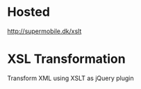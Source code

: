 Hosted
====================
http://supermobile.dk/xslt


XSL Transformation 
====================

Transform XML using XSLT as jQuery plugin

<script src="http://supermobile.dk/xslt/javascript/jquery.xslt.js"></script>
<script>
	$('#results').xslt('example.com/data.xml', 'example.com/program.xsl');
</script>


